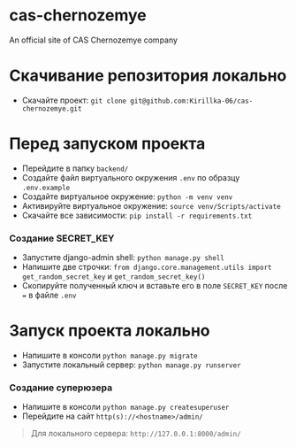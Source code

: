 # cas-chernozemye
An official site of CAS Chernozemye company

# Скачивание репозитория локально
- Скачайте проект: `git clone git@github.com:Kirillka-06/cas-chernozemye.git`

# Перед запуском проекта
- Перейдите в папку `backend/`
- Создайте файл виртуального окружения `.env` по образцу `.env.example`
- Создайте виртуальное окружение: `python -m venv venv`
- Активируйте виртуальное окружение: `source venv/Scripts/activate`
- Скачайте все зависимости: `pip install -r requirements.txt`

### Создание SECRET_KEY
- Запустите django-admin shell: `python manage.py shell`
- Напишите две строчки: `from django.core.management.utils import get_random_secret_key` и `get_random_secret_key()`
- Скопируйте полученный ключ и вставьте его в поле `SECRET_KEY` после `=` в файле `.env`

# Запуск проекта локально
- Напишите в консоли `python manage.py migrate`
- Запустите локальный сервер: `python manage.py runserver`

### Создание суперюзера
- Напишите в консоли `python manage.py createsuperuser`
- Перейдите на сайт `http(s)://<hostname>/admin/`
> Для локального сервера: `http://127.0.0.1:8000/admin/`

